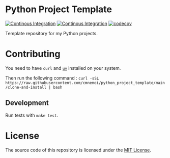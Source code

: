 # Python Project Template

[![Continous Integration](https://github.com/cmnemoi/python_project_template/actions/workflows/ci.yaml/badge.svg)](https://github.com/cmnemoi/python_project_template/actions/workflows/ci.yaml)
[![Continous Integration](https://github.com/cmnemoi/python_project_template/actions/workflows/create_github_release.yaml/badge.svg)](https://github.com/cmnemoi/python_project_template/actions/workflows/create_github_release.yaml)
[![codecov](https://codecov.io/gh/cmnemoi/python_project_template/graph/badge.svg?token=FLAARH38AG)](https://codecov.io/gh/cmnemoi/python_project_template)

Template repository for my Python projects.

# Contributing

You need to have `curl` and [`uv`](https://docs.astral.sh/uv/getting-started/installation/) installed on your system.

Then run the following command : `curl -sSL https://raw.githubusercontent.com/cmnemoi/python_project_template/main/clone-and-install | bash`

## Development

Run tests with `make test`.

# License

The source code of this repository is licensed under the [MIT License](LICENSE).